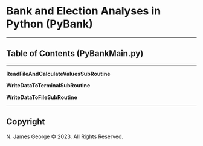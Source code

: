 # **Bank and Election Analyses in Python (PyBank)**

----

## **Table of Contents (PyBankMain.py)**

----

**ReadFileAndCalculateValuesSubRoutine**

**WriteDataToTerminalSubRoutine**

**WriteDataToFileSubRoutine**

----

## Copyright

N. James George © 2023. All Rights Reserved.
